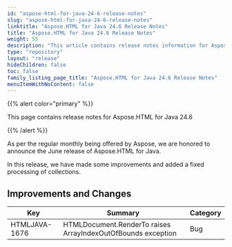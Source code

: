 ```yaml
---
id: "aspose-html-for-java-24-6-release-notes"
slug: "aspose-html-for-java-24-6-release-notes"
linktitle: "Aspose.HTML for Java 24.6 Release Notes"
title: "Aspose.HTML for Java 24.6 Release Notes"
weight: 55
description: "This article contains release notes information for Aspose.HTML for .Java 24.6."
type: "repository"
layout: "release"
hideChildren: false
toc: false
family_listing_page_title: "Aspose.HTML for Java 24.6 Release Notes"
menuItemWithNoContent: false
---
```


{{% alert color="primary" %}}

This page contains release notes for Aspose.HTML for Java 24.6

{{% /alert %}}

As per the regular monthly being offered by Aspose, 
we are honored to announce the June release of Aspose.HTML for Java.


In this release, we have made some improvements and added a fixed processing of collections. 


## **Improvements and Changes**

| **Key**       | **Summary**                                                   | **Category** |
|---------------|---------------------------------------------------------------|--------------|
| HTMLJAVA-1676 | HTMLDocument.RenderTo raises ArrayIndexOutOfBounds exception  | Bug          |
